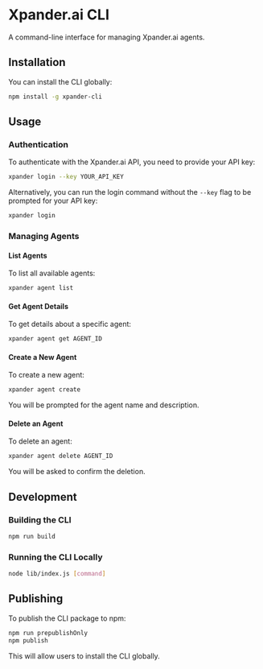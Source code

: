 # Xpander.ai CLI

A command-line interface for managing Xpander.ai agents.

## Installation

You can install the CLI globally:

```bash
npm install -g xpander-cli
```

## Usage

### Authentication

To authenticate with the Xpander.ai API, you need to provide your API key:

```bash
xpander login --key YOUR_API_KEY
```

Alternatively, you can run the login command without the `--key` flag to be prompted for your API key:

```bash
xpander login
```

### Managing Agents

#### List Agents

To list all available agents:

```bash
xpander agent list
```

#### Get Agent Details

To get details about a specific agent:

```bash
xpander agent get AGENT_ID
```

#### Create a New Agent

To create a new agent:

```bash
xpander agent create
```

You will be prompted for the agent name and description.

#### Delete an Agent

To delete an agent:

```bash
xpander agent delete AGENT_ID
```

You will be asked to confirm the deletion.

## Development

### Building the CLI

```bash
npm run build
```

### Running the CLI Locally

```bash
node lib/index.js [command]
```

## Publishing

To publish the CLI package to npm:

```bash
npm run prepublishOnly
npm publish
```

This will allow users to install the CLI globally. 